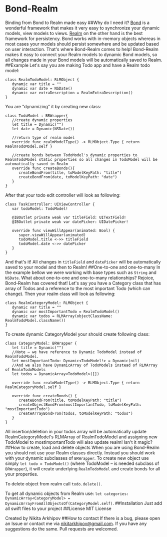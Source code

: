 # Bond-Realm
Binding from Bond to Realm made easy
##Why do I need it?
[Bond](https://github.com/SwiftBond/Bond) is a wonderful framework that makes it very easy to synchronize your dynamic models, view models to views. [Realm](http://realm.io) on the other hand is the best framework for persistency. Bond works with in-memory objects whereas in most cases your models should persist somewhere and be updated based on user interaction. That's where Bond-Realm comes to help!
Bond-Realm makes it easy to connect your Realm models to dynamic Bond models, so all changes made in your Bond models will be automatically saved to Realm.
##Example
Let's say you are making Todo app and have a Realm todo model:
```
class RealmTodoModel: RLMObject {
   dynamic var title = ""
   dynamic var date = NSDate()
   dynamic var extraDescription = RealmExtraDescription()
}
```
You are "dynamizing" it by creating new class:
```
class TodoModel : BRWrapper{
   //create dynamic properties
   let title = Dynamic("")
   let date = Dynamic(NSDate())

   //return type of realm model
   override func realmModelType() -> RLMObject.Type { return RealmTodoModel.self }

   //create bonds between TodoModel's dynamic properties to RealmTodoModel static properties so all changes in TodoModel will be automatically saved in Realm
   override func createBonds(){
      createBondFrom(title, toModelKeyPath: "title")
      createBondFrom(date, toModelKeyPath: "date")
   }
}
```
After that your todo edit controller will look as following:
```
class TaskController: UIViewController {
   var todoModel: TodoModel!

   @IBOutlet private weak var titleField: UITextField!
   @IBOutlet private weak var datePicker: UIDatePicker!

   override func viewWillAppear(animated: Bool) {
      super.viewWillAppear(animated)      
      todoModel.title <->> titleField
      todoModel.date <->> datePicker
   }
}
```
And that's it! All changes in `titleField` and `datePicker` will be automatically saved to your model and then to Realm!
##One-to-one and one-to-many
In the example bellow we were working with base types such as `String` and `NSDate`. What about one-to-one and one-to-many relationships? Rejoice, Bond-Realm has covered that!
Let's say you have a Category class that has array of Todos and a reference to the most important Todo (which can change). Then your realm class will look as following:
```
class RealmCategoryModel: RLMObject {
   dynamic var title = ""
   dynamic var mostImportantTodo = RealmTodoModel()
   dynamic var todos = RLMArray(objectClassName: RealmTodoModel.className())
}
```
To create dynamic CategoryModel your should create following class:
```
class CategoryModel: BRWrapper {
   let title = Dynamic("")
   //Note – we have reference to Dynamic TodoModel instead of RealmTodoModel.
   let mostImportantTodo: Dynamic<TodoModel!> = Dynamic(nil)
   //And we also have DynamicArray of TodoModels instead of RLMArray of RealmTodoModels
   let todos = DynamicArray<TodoModel>([])
   
   override func realmModelType() -> RLMObject.Type { return RealmCategoryModel.self }

   override func createBonds() {
      createBondFrom(title, toModelKeyPath: "title")
      createObjectBondFrom(mostImportantTodo, toModelKeyPath: "mostImportantTodo")
      createArrayBondFrom(todos, toModelKeyPath: "todos")
   }
}
```
All insertion/deletion in your todos array will be automatically update RealmCategoryModel's RLMArray of RealmTodoModel and assigning new TodoModel to mostImportantTodo will also update realm! Isn't it magic?
##How to create, load and delete objects
When you are using Bond-Realm you should not use your Realm classes directly. Instead you should work with your dynamic subclasses of `BRWrapper`.
To create new object use simply `let todo = TodoModel()` (where TodoModel – is needed subclass of `BRWrapper`), it will create underlying `RealmTodoModel` and create bonds for all your properties.

To delete object from realm call `todo.delete()`.

To get all dynamic objects from Realm use: `let categories: DynamicArray<CategoryModel> = DynamicArrayFromAllObjectsOf(CategoryModel.self)`.
##Installation
Just add all swift files to your project
##License
MIT License

Created by Nikita Arkhipov
##How to contact
If there is a bug, please open an Issue or contact me via nikitarkhipov@gmail.com. If you have any suggestions do the same. Pull requests are welcomed.
